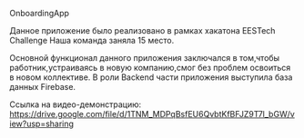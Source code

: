 OnboardingApp

Данное приложение было реализовано в рамках хакатона EESTech Challenge
Наша команда заняла 15 место.

Основной функционал данного приложения заключался в том,чтобы работник,устраиваясь в новую компанию,смог без проблем освоиться в новом коллективе.
В роли Backend части приложения выступила база данных Firebase.

Ссылка на видео-демонстрацию:
https://drive.google.com/file/d/1TNM_MDPqBsfEU6QvbtKfBFJZ9T7l_bGW/view?usp=sharing



